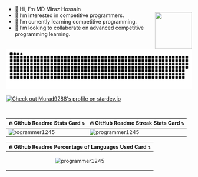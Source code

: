 - 👋 Hi, I’m MD Miraz Hossain
- 👀 I’m interested in competitive programmers. <img align="right" width="100" height="100" radius = "20px" src="http://www.fillmurray.com/100/100">
- 🌱 I’m currently learning competitive programming.
- 💞️ I’m looking to collaborate on advanced competitive programming learning.


<!---
Programmer1245/Programmer1245 is a ✨ special ✨ repository because its `README.md` (this file) appears on your GitHub profile.
You can click the Preview link to take a look at your changes.
--->


<img src = "https://github.com/Programmer1245/Programmer1245/blob/output/github-contribution-grid-snake-dark.svg" />


<a href="https://stardev.io/developers/Murad9288"><img alt="Check out Murad9288's profile on stardev.io" src="https://stardev.io/developers/Murad9288/badge/languages/country.svg" /></a>



</br>
<div align="center">
  
|🔥 Github Readme Stats Card ⤵️ |🔥 GitHub Readme Streak Stats Card ⤵️
|-|-|
|<img src="https://github-readme-stats.vercel.app/api?username=Programmer1245&show_icons=true&theme=highcontrast&include_all_commits=true&border_radius=50&border_color=merko" alt="rogrammer1245" height ="200px"/> | <img src="https://github-readme-streak-stats.herokuapp.com?user=Programmer1245&theme=algolia&border_radius=50&dates=B7F8FF&border=FF1EAD&ring=F6FFBC&fire=FF840A&stroke=A9FDFA&currStreakNum=3DFF51&sideNums=FF0000&currStreakLabel=54FF38&sideLabels=F4FF3F&background=19226ED9" alt="programmer1245" height ="200px" />|
  
</div>


<div align="center">
  
|🔥 Github Readme Percentage of Languages Used Card ⤵️|
|-|
| <p align ="center"><img src="https://github-readme-stats.vercel.app/api/top-langs/?username=Programmer1245&theme=react&layout=compact&border_radius=30&border=#74DD0B" alt="programmer1245" height="140px" width = "1000px" /></p>|
  
</div>
